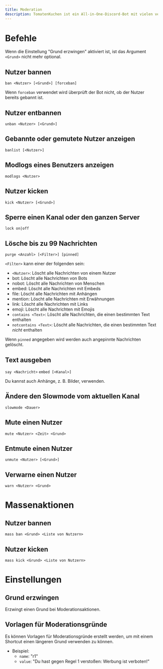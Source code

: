 ```yaml
---
title: Moderation
description: TomatenKuchen ist ein All-in-One-Discord-Bot mit vielen verschiedenen Funktionen. Erklärungen zu den Moderationsbefehlen
---
```


# Befehle

Wenn die Einstellung "Grund erzwingen" aktiviert ist, ist das Argument `<Grund>` nicht mehr optional.

## Nutzer bannen

`ban <Nutzer> [<Grund>] [forceban]`

Wenn `forceban` verwendet wird überprüft der Bot nicht, ob der Nutzer bereits gebannt ist.

## Nutzer entbannen

`unban <Nutzer> [<Grund>]`

## Gebannte oder gemutete Nutzer anzeigen

`banlist [<Nutzer>]`

## Modlogs eines Benutzers anzeigen

`modlogs <Nutzer>`

## Nutzer kicken

`kick <Nutzer> [<Grund>]`

## Sperre einen Kanal oder den ganzen Server

`lock on|off`

## Lösche bis zu 99 Nachrichten

`purge <Anzahl> [<Filter>] [pinned]`

`<Filter>` kann einer der folgenden sein:
* `<Nutzer>`: Löscht alle Nachrichten von einem Nutzer
* bot: Löscht alle Nachrichten von Bots
* nobot: Löscht alle Nachrichten von Menschen
* embed: Löscht alle Nachrichten mit Embeds
* file: Löscht alle Nachrichten mit Anhängen
* mention: Löscht alle Nachrichten mit Erwähnungen
* link: Löscht alle Nachrichten mit Links
* emoji: Löscht alle Nachrichten mit Emojis
* `contains <Text>`: Löscht alle Nachrichten, die einen bestimmten Text enthalten
* `notcontains <Text>`: Löscht alle Nachrichten, die einen bestimmten Text *nicht* enthalten

Wenn `pinned` angegeben wird werden auch angepinnte Nachrichten gelöscht.

## Text ausgeben

`say <Nachricht>`
`embed [<Kanal>]`

Du kannst auch Anhänge, z. B. Bilder, verwenden.

## Ändere den Slowmode vom aktuellen Kanal

`slowmode <Dauer>`

## Mute einen Nutzer

`mute <Nutzer> <Zeit> <Grund>`

## Entmute einen Nutzer

`unmute <Nutzer> [<Grund>]`

## Verwarne einen Nutzer

`warn <Nutzer> <Grund>`

# Massenaktionen

## Nutzer bannen

`mass ban <Grund> <Liste von Nutzern>`

## Nutzer kicken

`mass kick <Grund> <Liste von Nutzern>`

# Einstellungen

## Grund erzwingen
Erzwingt einen Grund bei Moderationsaktionen.

## Vorlagen für Moderationsgründe
Es können Vorlagen für Moderationsgründe erstellt werden, um mit einem Shortcut einen längeren Grund verwenden zu können.

- Beispiel:
	- `name`: "r1"
	- `value`: "Du hast gegen Regel 1 verstoßen: Werbung ist verboten!"
